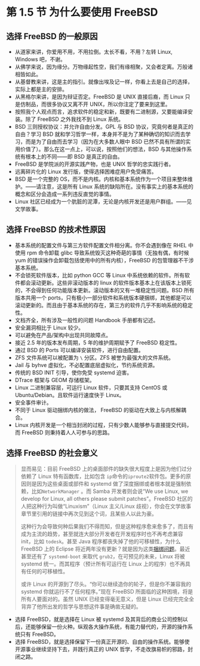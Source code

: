 # 第 1.5 节 为什么要使用 FreeBSD

## 选择 FreeBSD 的一般原因

- 从道家来讲，你爱用不用，不用拉倒。太长不看，不用？左转 Linux, Windows 吧，不谢。
- 从佛学来说，因为缘分。万物缘起性空，我们有缘相聚，又会者定离。万般诸相皆如此。
- 从基督教来讲，这是主的指引。就像出埃及记一样，你看上去是自己的选择，实际上都是主的安排。
- 从黑格尔来讲，是因为辩证否定。FreeBSD 是 UNIX 直接后裔，而 Linux 只是仿制品，而很多协议又离不开 UNIX，所以你注定了要来到这里。
- 按照我个人观点而言，追求软件的稳定和新，既要有二进制源，又要能编译安装。除了 FreeBSD 之外我找不到 Linux 系统。
- BSD 三则授权协议：并允许自由分发。GPL 与 BSD 协议，究竟何者是真正的自由？学习 BSD 就和学习哲学一样，本身并不是为了某种确切的知识而去学习，而是为了自由而去学习（因为在大多数人眼中 BSD 已然不具有所谓的实用价值了）。那么在这一点上，可以说，按照他们的想法，BSD 与其他操作系统有根本上的不同——即 BSD 是真正的自由。
- FreeBSD 是学院派的开源实践产物，也是 UNIX 哲学的忠实践行者。
- 远离碎片化的 Linux 发行版，使得选择困难症用户免受痛苦。
- BSD 是一个完整的 OS，而不是内核。内核和基本系统作为一个项目来整体维护。——请注意，这是所有 Linux 系统的缺陷所在。没有事实上的基本系统的概念和区分会造成一系列违反直觉的事情。
- Linux 社区已经成为一个肮脏的泥潭，无论是内核开发还是用户群组。——见文学故事。

## 选择 FreeBSD 的技术性原因

- 基本系统的配置文件与第三方软件配置文件相分离。你不会遇到像在 RHEL 中使用 rpm 命令卸载 glibc 导致系统毁灭这种奇葩的事情（无独有偶，有时候 yum 的错误操作会卸载包括使用中的所有内核），FreeBSD 的包管理器不干涉基本系统。
- 不会锁死软件版本，比如 python GCC 等 Linux 中系统依赖的软件。所有软件都会滚动更新。这些非滚动版本的 linux 的软件版本基本上在该版本上锁死的，不会得到任何功能版本更新。滚动版本的又有一堆稳定性问题。BSD 所有版本共用一个 ports，只有极小一部分软件和系统版本硬捆绑，其他都是可以滚动更新的。而且由于基本系统的存在，第三方的软件几乎不影响系统的稳定性。
- 文档齐全，所有涉及一般性的问题 Handbook 手册都有记述。
- 安全漏洞相比于 Linux 较少。
- 可以避免在产品/架构中出现共同故障点。
- 接近 2.5 年的版本发布周期，5 年的维护周期赋予了 FreeBSD 稳定性。
- 通过 BSD 的 Ports 可以编译安装软件，进行自由配置。
- ZFS 文件系统可以被配置为 `\` 分区。ZFS 被誉为最强大的文件系统。
- Jail 与 byhve 虚拟化，不必配置底层虚拟化，节约系统资源。
- 传统的 BSD INIT 引导，使你免受 systemd 迫害。
- DTrace 框架与 GEOM 存储框架。
- Linux 二进制兼容层，可运行 Linux 软件，只要其支持 CentOS 或 Ubuntu/Debian。且软件运行速度快于 Linux。
- 安全事件审计。
- 不同于 Linux 驱动捆绑内核的做法， FreeBSD 的驱动在大致上与内核解耦合。
- Linux 内核开发是一个相当封闭的过程，只有少数人能够参与直接提交代码，而 FreeBSD 则秉持着人人可参与的思路。

## 选择 FreeBSD 的社会意义

> 显而易见：目前 FreeBSD 上的桌面部件的缺失很大程度上是因为他们过分依赖了 Linux 特有函数库，比如包含 `ip`命令的`iproute2`软件包。更多的原因则是因为这些桌面或部件和 systemd 做了深度捆绑或者根本就是强制依赖，比如`NetworkManager` 。而 Samba 开发者则会说“We use Linux, we develop for Linux, all others please submit patches”。FreeBSD 社区的人把这种行为叫做“Linuxism”（Linux 主义/Linux 歧视），你会在文学故事章节里引用的链接中再次见到这个词，且某些人以此为豪。
>
> 这种行为会导致何种后果我们不得而知，但是这种程序愈来愈多了，而且有成为主流的趋势，甚至就连大部分开发者在开发程序时也不再考虑兼容 init，比如 `todesk`。甚至 Java 程序都丧失掉了他的可移植性，为什么 FreeBSD 上的 Eclipse 将近两年没有更新？就是因为这类[捆绑问题](https://git.eclipse.org/r/c/platform/eclipse.platform.swt/+/163641/)。最近甚至还有了 `systemd-boot` 来取代 `grub2`，在可预见的未来，Linux 将被 systemd 统一。而其程序（预计所有可运行在 Linux 上的程序）也不再具有任何的可移植性。
>
> 或许 Linux 的开源到了尽头。“你可以继续造你的轮子，但是你不兼容我的 systemd 你就运行不了任何程序。”现在 FreeBSD 所面临的这种困境，将是所有人要面对的。虽然 UNIX 已经变得毫无意义，但是 Linux 已经完完全全背弃了他所出发的哲学与思想这件事是确凿无疑的。

- 选择 FreeBSD，就是选择在 Linux 被 systemd 及其背后的商业公司控制以后，还能够保留一份火种。纵观各大操作系统，有能力替代的，开源的操作系统只有 FreeBSD。
- 选择 FreeBSD，就是选择保留下一份真正开源的、自由的操作系统。能够使开源事业继续坚持下去，并践行真正的 UNIX 哲学，不走改旗易帜的邪路，封闭之路。
